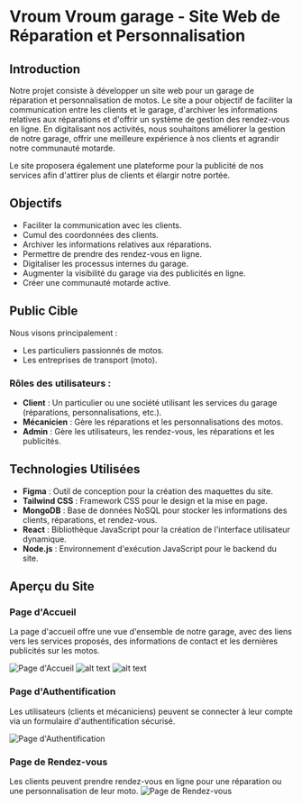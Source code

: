 
# Vroum Vroum garage - Site Web de Réparation et Personnalisation

## Introduction

Notre projet consiste à développer un site web pour un garage de réparation et personnalisation de motos. Le site a pour objectif de faciliter la communication entre les clients et le garage, d'archiver les informations relatives aux réparations et d'offrir un système de gestion des rendez-vous en ligne. En digitalisant nos activités, nous souhaitons améliorer la gestion de notre garage, offrir une meilleure expérience à nos clients et agrandir notre communauté motarde.

Le site proposera également une plateforme pour la publicité de nos services afin d'attirer plus de clients et élargir notre portée.

## Objectifs

- Faciliter la communication avec les clients.
- Cumul des coordonnées des clients.
- Archiver les informations relatives aux réparations.
- Permettre de prendre des rendez-vous en ligne.
- Digitaliser les processus internes du garage.
- Augmenter la visibilité du garage via des publicités en ligne.
- Créer une communauté motarde active.

## Public Cible

Nous visons principalement :
- Les particuliers passionnés de motos.
- Les entreprises de transport (moto).
  
### Rôles des utilisateurs :
- **Client** : Un particulier ou une société utilisant les services du garage (réparations, personnalisations, etc.).
- **Mécanicien** : Gère les réparations et les personnalisations des motos.
- **Admin** : Gère les utilisateurs, les rendez-vous, les réparations et les publicités.

## Technologies Utilisées

- **Figma** : Outil de conception pour la création des maquettes du site.
- **Tailwind CSS** : Framework CSS pour le design et la mise en page.
- **MongoDB** : Base de données NoSQL pour stocker les informations des clients, réparations, et rendez-vous.
- **React** : Bibliothèque JavaScript pour la création de l'interface utilisateur dynamique.
- **Node.js** : Environnement d'exécution JavaScript pour le backend du site.

## Aperçu du Site

### Page d'Accueil

La page d'accueil offre une vue d'ensemble de notre garage, avec des liens vers les services proposés, des informations de contact et les dernières publicités sur les motos.

![Page d'Accueil](image.png)
![alt text](image-1.png)
![alt text](image-2.png)

### Page d'Authentification

Les utilisateurs (clients et mécaniciens) peuvent se connecter à leur compte via un formulaire d'authentification sécurisé.

![Page d'Authentification](image-3.png)

### Page de Rendez-vous

Les clients peuvent prendre rendez-vous en ligne pour une réparation ou une personnalisation de leur moto. 
![Page de Rendez-vous](image-4.png)

